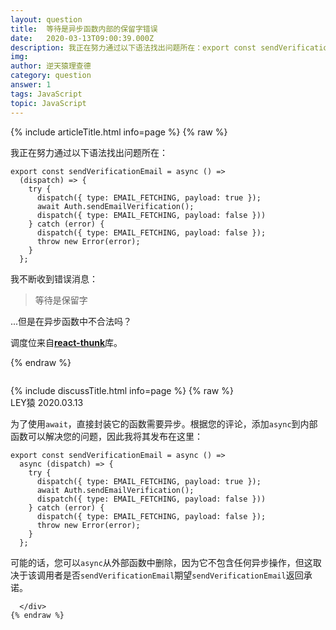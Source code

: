 ```yaml
---
layout: question
title:  等待是异步函数内部的保留字错误
date:   2020-03-13T09:00:39.000Z
description: 我正在努力通过以下语法找出问题所在：export const sendVerificationEmail = async () =>  (dispa...
img: 
author: 逆天猿理查德
category: question
answer: 1
tags: JavaScript
topic: JavaScript
---
```

<div class="article-root">
  <div class="article">
    {% include articleTitle.html info=page %}
    {% raw %}
    <div class="article-content"><p><font style="vertical-align: inherit;"><font style="vertical-align: inherit;">我正在努力通过以下语法找出问题所在：</font></font></p>

<pre><code>export const sendVerificationEmail = async () =&gt;<font></font>
  (dispatch) =&gt; {<font></font>
    try {<font></font>
      dispatch({ type: EMAIL_FETCHING, payload: true });<font></font>
      await Auth.sendEmailVerification();<font></font>
      dispatch({ type: EMAIL_FETCHING, payload: false }))<font></font>
    } catch (error) {<font></font>
      dispatch({ type: EMAIL_FETCHING, payload: false });<font></font>
      throw new Error(error);<font></font>
    }<font></font>
  };<font></font>
</code></pre>

<p><font style="vertical-align: inherit;"><font style="vertical-align: inherit;">我不断收到错误消息：</font></font></p>

<blockquote>
  <p><font style="vertical-align: inherit;"><font style="vertical-align: inherit;">等待是保留字</font></font></p>
</blockquote>

<p><font style="vertical-align: inherit;"><font style="vertical-align: inherit;">...但是在异步函数中不合法吗？</font></font></p>

<p><font style="vertical-align: inherit;"><font style="vertical-align: inherit;">调度位来自</font></font><a href="https://github.com/gaearon/redux-thunk" rel="noreferrer"><strong><font style="vertical-align: inherit;"><font style="vertical-align: inherit;">react-thunk</font></font></strong></a><font style="vertical-align: inherit;"><font style="vertical-align: inherit;">库。</font></font></p></div>
    {% endraw %}
  </div>
  <p style="height: 0;width:0;overflow: hidden;"> 第1447篇《等待是异步函数内部的保留字错误》来自Winter(https://github.com/aiyld/aiyld.github.io)的站点</p>
  <div class="discuss-wrapper">
    {% include discussTitle.html info=page %}
    {% raw %}
    <div class="discuss-item">
        <div class="discuss-parent">
          <div class="discuss-meta">
            <span class="discuss-user">LEY猿</span>
            <span class="discuss-time">2020.03.13</span>
          </div>
          <div class="discuss-comment"><p><font style="vertical-align: inherit;"><font style="vertical-align: inherit;">为了使用</font></font><code>await</code><font style="vertical-align: inherit;"><font style="vertical-align: inherit;">，直接封装它的函数需要异步。</font><font style="vertical-align: inherit;">根据您的评论，添加</font></font><code>async</code><font style="vertical-align: inherit;"><font style="vertical-align: inherit;">到内部函数可以解决您的问题，因此我将其发布在这里：</font></font></p>

<pre><code>export const sendVerificationEmail = async () =&gt;<font></font>
  async (dispatch) =&gt; {<font></font>
    try {<font></font>
      dispatch({ type: EMAIL_FETCHING, payload: true });<font></font>
      await Auth.sendEmailVerification();<font></font>
      dispatch({ type: EMAIL_FETCHING, payload: false }))<font></font>
    } catch (error) {<font></font>
      dispatch({ type: EMAIL_FETCHING, payload: false });<font></font>
      throw new Error(error);<font></font>
    }<font></font>
  };<font></font>
</code></pre>

<p><font style="vertical-align: inherit;"><font style="vertical-align: inherit;">可能的话，您可以</font></font><code>async</code><font style="vertical-align: inherit;"><font style="vertical-align: inherit;">从外部函数中</font><font style="vertical-align: inherit;">删除，</font><font style="vertical-align: inherit;">因为它不包含任何异步操作，但这取决于该调用者是否</font></font><code>sendVerificationEmail</code><font style="vertical-align: inherit;"><font style="vertical-align: inherit;">期望</font></font><code>sendVerificationEmail</code><font style="vertical-align: inherit;"><font style="vertical-align: inherit;">返回承诺。</font></font></p></div>
        </div>
        
      </div>
    {% endraw %}
  </div>
<div>
